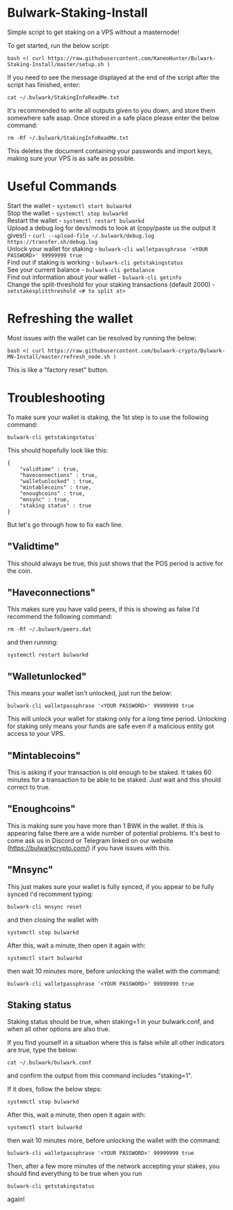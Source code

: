# Bulwark-Staking-Install

Simple script to get staking on a VPS without a masternode!

To get started, run the below script:

```
bash <( curl https://raw.githubusercontent.com/KaneoHunter/Bulwark-Staking-Install/master/setup.sh )
```

If you need to see the message displayed at the end of the script after the script has finished, enter:
```
cat ~/.bulwark/StakingInfoReadMe.txt
```

It's recommended to write all outputs given to you down, and store them somewhere safe asap. Once stored in a safe place please enter the below command:

```
rm -Rf ~/.bulwark/StakingInfoReadMe.txt
```

This deletes the document containing your passwords and import keys, making sure your VPS is as safe as possible.

# Useful Commands

Start the wallet - `systemctl start bulwarkd`  
Stop the wallet - `systemctl stop bulwarkd`  
Restart the wallet - `systemctl restart bulwarkd`  
Upload a debug log for devs/mods to look at (copy/paste us the output it gives!) - `curl --upload-file ~/.bulwark/debug.log https://transfer.sh/debug.log`  
Unlock your wallet for staking - `bulwark-cli walletpassphrase '<YOUR PASSWORD>' 99999999 true`  
Find out if staking is working - `bulwark-cli getstakingstatus`  
See your current balance - `bulwark-cli getbalance`  
Find out information about your wallet - `bulwark-cli getinfo`  
Change the split-threshold for your staking transactions (default 2000) - `setstakesplitthreshold <# to split at>`  

# Refreshing the wallet

Most issues with the wallet can be resolved by running the below:

`bash <( curl https://raw.githubusercontent.com/bulwark-crypto/Bulwark-MN-Install/master/refresh_node.sh )`

This is like a "factory reset" button.

# Troubleshooting

To make sure your wallet is staking, the 1st step is to use the following command:

```
bulwark-cli getstakingstatus`
```

This should hopefully look like this:

```
{
    "validtime" : true,
    "haveconnections" : true,
    "walletunlocked" : true,
    "mintablecoins" : true,
    "enoughcoins" : true,
    "mnsync" : true,
    "staking status" : true
}
```

But let's go through how to fix each line.

## "Validtime"

This should always be true, this just shows that the POS period is active for the coin.

## "Haveconnections"

This makes sure you have valid peers, if this is showing as false I'd recommend the following command:

```
rm -Rf ~/.bulwark/peers.dat
```
and then running:
```
systemctl restart bulwarkd
```

## "Walletunlocked"

This means your wallet isn't unlocked, just run the below:

```
bulwark-cli walletpassphrase '<YOUR PASSWORD>' 99999999 true
```

This will unlock your wallet for staking only for a long time period. Unlocking for staking only means your funds are safe even if a malicious entity got access to your VPS.

## "Mintablecoins"

This is asking if your transaction is old enough to be staked. It takes 60 minutes for a transaction to be able to be staked. Just wait and this should correct to true.

## "Enoughcoins"

This is making sure you have more than 1 BWK in the wallet. If this is appearing false there are a wide number of potential problems. It's best to come ask us in Discord or Telegram linked on our website (https://bulwarkcrypto.com/) if you have issues with this.

## "Mnsync"

This just makes sure your wallet is fully synced, if you appear to be fully synced I'd recomment typing:

```
bulwark-cli mnsync reset
```
and then closing the wallet with
```
systemctl stop bulwarkd
```
After this, wait a minute, then open it again with:
```
systemctl start bulwarkd
```
then wait 10 minutes more, before unlocking the wallet with the command:
```
bulwark-cli walletpassphrase '<YOUR PASSWORD>' 99999999 true
```

## Staking status

Staking status should be true, when staking=1 in your bulwark.conf, and when all other options are also true.

If you find yourself in a situation where this is false while all other indicators are true, type the below:
```
cat ~/.bulwark/bulwark.conf
```
and confirm the output from this command includes "staking=1".

If it does, follow the below steps:

```
systemctl stop bulwarkd
```
After this, wait a minute, then open it again with:
```
systemctl start bulwarkd
```
then wait 10 minutes more, before unlocking the wallet with the command:
```
bulwark-cli walletpassphrase '<YOUR PASSWORD>' 99999999 true
```
Then, after a few more minutes of the network accepting your stakes, you should find everything to be true when you run
```
bulwark-cli getstakingstatus
```
again!
